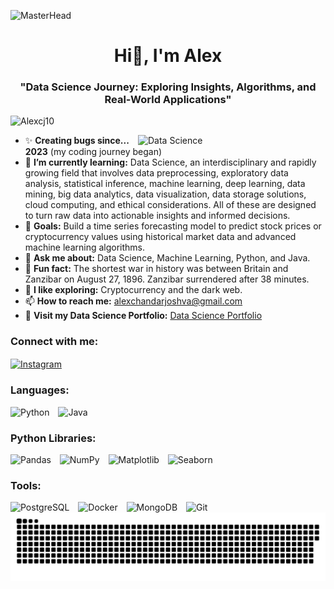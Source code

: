 ![MasterHead](https://mir-s3-cdn-cf.behance.net/project_modules/max_1200/81bb4b165684019.640b6038d133e.gif)

<h1 align="center">Hi👋, I'm Alex</h1>
<h3 align="center">"Data Science Journey: Exploring Insights, Algorithms, and Real-World Applications"</h3>

<p align="left"> <img src="https://komarev.com/ghpvc/?username=Alexcj10&label=Profile%20views&color=0e75b6&style=flat" alt="Alexcj10" /> </p>

<img align="right" alt="Data Science" width="300" src="https://mir-s3-cdn-cf.behance.net/project_modules/hd/06f21a161921919.63cd7887d0a70.gif">

- ✨ **Creating bugs since... 2023** (my coding journey began)
- 🌱 **I’m currently learning:** Data Science, an interdisciplinary and rapidly growing field that involves data preprocessing, exploratory data analysis, statistical inference, machine learning, deep learning, data mining, big data analytics, data visualization, data storage solutions, cloud computing, and ethical considerations. All of these are designed to turn raw data into actionable insights and informed decisions.
- 🎯 **Goals:** Build a time series forecasting model to predict stock prices or cryptocurrency values using historical market data and advanced machine learning algorithms.
- 💬 **Ask me about:** Data Science, Machine Learning, Python, and Java.
- 🎲 **Fun fact:** The shortest war in history was between Britain and Zanzibar on August 27, 1896. Zanzibar surrendered after 38 minutes.
- 🐧 **I like exploring:** Cryptocurrency and the dark web.
- 📫 **How to reach me:** [alexchandarjoshva@gmail.com](mailto:alexchandarjoshva@gmail.com)
- 🔗 **Visit my Data Science Portfolio:** [Data Science Portfolio](https://www.datascienceportfol.io/alexcj)

<h3 align="left">Connect with me:</h3>
<p align="left">
<a href="https://www.instagram.com/alexcj_10?igsh=enm4njn4c3h5emkz" target="blank"><img align="center" src="https://raw.githubusercontent.com/rahuldkjain/github-profile-readme-generator/master/src/images/icons/Social/instagram.svg" alt="Instagram" height="40" width="52" /></a>
<!-- Uncomment the LinkedIn section if you want to include it -->
<!-- <a href="http://www.linkedin.com/in/alexchandarjoshva" target="_blank"><img align="center" src="https://raw.githubusercontent.com/maurodesouza/profile-readme-generator/master/src/assets/icons/social/linkedin/default.svg" width="52" height="40" alt="LinkedIn" /></a> -->
</p>

<h3 align="left">Languages:</h3>
<div align="left">
  <img src="https://cdn.jsdelivr.net/gh/devicons/devicon/icons/python/python-original.svg" height="45" alt="Python" />
  <img width="6" />
  <img src="https://cdn.jsdelivr.net/gh/devicons/devicon/icons/java/java-original.svg" height="45" alt="Java" />
  <img width="6" />
</div>

<h3 align="left">Python Libraries:</h3>
<div align="left">
  <img src="https://cdn.jsdelivr.net/gh/devicons/devicon/icons/pandas/pandas-original.svg" height="45" alt="Pandas" />
  <img width="6" />
  <img src="https://cdn.jsdelivr.net/gh/devicons/devicon/icons/numpy/numpy-original.svg" height="45" alt="NumPy" />
  <img width="6" />
  <img src="https://upload.wikimedia.org/wikipedia/commons/8/84/Matplotlib_icon.svg" height="45" alt="Matplotlib" />
  <img width="6" />
  <img src="https://seaborn.pydata.org/_images/logo-mark-lightbg.svg" height="45" alt="Seaborn" />
</div>

<h3 align="left">Tools:</h3>
<div align="left">
  <img src="https://cdn.jsdelivr.net/gh/devicons/devicon/icons/postgresql/postgresql-original.svg" height="45" alt="PostgreSQL" />
  <img width="6" />
  <img src="https://cdn.jsdelivr.net/gh/devicons/devicon/icons/docker/docker-original.svg" height="45" alt="Docker" />
  <img width="6" />
  <img src="https://cdn.jsdelivr.net/gh/devicons/devicon/icons/mongodb/mongodb-original.svg" height="45" alt="MongoDB" />
  <img width="6" />
  <img src="https://cdn.jsdelivr.net/gh/devicons/devicon/icons/git/git-original.svg" height="45" alt="Git" />
</div>

<img width="1000" src="assets/github-snake.svg" alt="GitHub Snake" />
